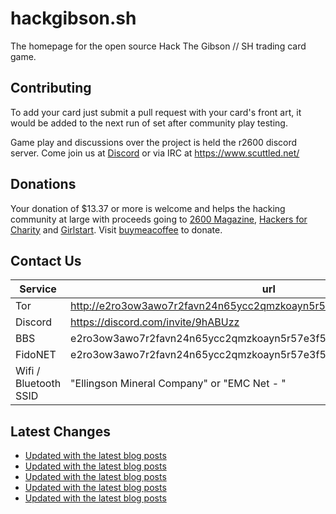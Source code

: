 # hackgibson.sh
The homepage for the open source Hack The Gibson // SH trading card game.


## Contributing

To add your card just submit a pull request with your card's front art, it would be added to the next run of set after community play testing.

Game play and discussions over the project is held the r2600 discord server. Come join us at [Discord](https://discord.com/invite/9hABUzz) or via IRC at https://www.scuttled.net/


## Donations

Your donation of $13.37 or more is welcome and helps the hacking community at large with proceeds going to [2600 Magazine](https://2600.com/), [Hackers for Charity](https://hackersforcharity.org) and [Girlstart](https://girlstart.org).  Visit [buymeacoffee](https://www.buymeacoffee.com/hackgibson.sh) to donate.


## Contact Us

Service | url
-|-
Tor | http://e2ro3ow3awo7r2favn24n65ycc2qmzkoayn5r57e3f56nvjwdcgg32ad.onion
Discord | https://discord.com/invite/9hABUzz
BBS | e2ro3ow3awo7r2favn24n65ycc2qmzkoayn5r57e3f56nvjwdcgg32ad.onion:23
FidoNET | e2ro3ow3awo7r2favn24n65ycc2qmzkoayn5r57e3f56nvjwdcgg32ad.onion:24554
Wifi / Bluetooth SSID | "Ellingson Mineral Company" or "EMC Net - <fidonet address>"

## Latest Changes
<!-- BLOG-POST-LIST:START -->
- [Updated with the latest blog posts](https://github.com/DFW2600/hackgibson.sh/commit/71635c8ee179a3e1e0f951cb746f83de19351169)
- [Updated with the latest blog posts](https://github.com/DFW2600/hackgibson.sh/commit/9e4c5a59a9f081086695c7dfea2dac08d1a15603)
- [Updated with the latest blog posts](https://github.com/DFW2600/hackgibson.sh/commit/71dd685bc6d8495f2859e73849eba048fcee29bf)
- [Updated with the latest blog posts](https://github.com/DFW2600/hackgibson.sh/commit/1bcb4c89ae0805bc991796d8460aaaaadb4917e2)
- [Updated with the latest blog posts](https://github.com/DFW2600/hackgibson.sh/commit/bfa7206c08d5f7b2e2f7a571e6b4b30b782536cf)
<!-- BLOG-POST-LIST:END -->
